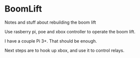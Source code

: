 # BoomLift

Notes and stuff about rebuilding the boom lift

Use rasberry pi, poe and xbox controller to operate the boom lift.

I have a couple Pi 3+.   That should be enough.

Next steps are to hook up xbox, and use it to control relays.
